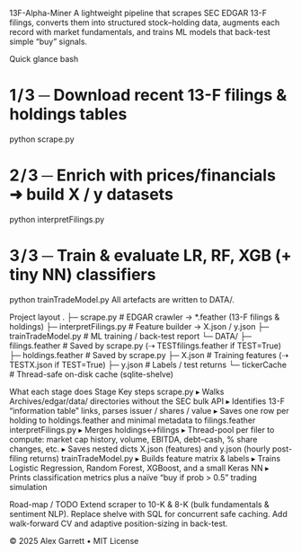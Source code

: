 13F-Alpha-Miner
A lightweight pipeline that scrapes SEC EDGAR 13-F filings, converts them into structured stock–holding data, augments each record with market fundamentals, and trains ML models that back-test simple “buy” signals.

Quick glance
bash

# 1 / 3  ─ Download recent 13-F filings & holdings tables
python scrape.py

# 2 / 3  ─ Enrich with prices/financials ➜ build X / y datasets
python interpretFilings.py

# 3 / 3  ─ Train & evaluate LR, RF, XGB (+ tiny NN) classifiers
python trainTradeModel.py
All artefacts are written to DATA/.

Project layout
.
├─ scrape.py              # EDGAR crawler → *.feather (13-F filings & holdings)
├─ interpretFilings.py    # Feature builder → X.json / y.json
├─ trainTradeModel.py     # ML training / back-test report
└─ DATA/
   ├─ filings.feather     # Saved by scrape.py        (⇢ TESTfilings.feather if TEST=True)
   ├─ holdings.feather    # Saved by scrape.py
   ├─ X.json              # Training features        (⇢ TESTX.json        if TEST=True)
   ├─ y.json              # Labels / test returns
   └─ tickerCache         # Thread-safe on-disk cache (sqlite-shelve)	


What each stage does
Stage	Key steps
scrape.py	▸ Walks Archives/edgar/data/<CIK> directories without the SEC bulk API
▸ Identifies 13-F “information table” links, parses issuer / shares / value
▸ Saves one row per holding to holdings.feather and minimal metadata to filings.feather
interpretFilings.py	▸ Merges holdings↔filings
▸ Thread-pool per filer to compute: market cap history, volume, EBITDA, debt–cash, % share changes, etc.
▸ Saves nested dicts X.json (features) and y.json (hourly post-filing returns)
trainTradeModel.py	▸ Builds feature matrix & labels
▸ Trains Logistic Regression, Random Forest, XGBoost, and a small Keras NN
▸ Prints classification metrics plus a naïve “buy if prob > 0.5” trading simulation

Road-map / TODO
Extend scraper to 10-K & 8-K (bulk fundamentals & sentiment NLP).
Replace shelve with SQL for concurrent safe caching.
Add walk-forward CV and adaptive position-sizing in back-test.

© 2025 Alex Garrett • MIT License